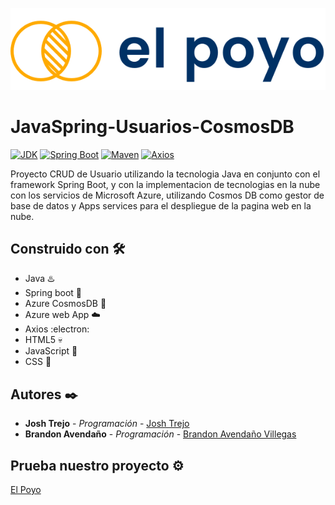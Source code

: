 <p align="center">
  <a href="https://elpoyocrudapp.azurewebsites.net"><img src="https://github.com/jorgejoshuatt/JavaSpring-Usuarios-CosmosDB/blob/main/usuarios/src/main/resources/static/img/poyo-logo.svg" alt="El poyo logo"></a>
</p>

# JavaSpring-Usuarios-CosmosDB 

<a href="https://www.oracle.com/technetwork/java/javase/downloads/index.html"><img alt="JDK" src="https://img.shields.io/badge/JDK-1.8.0_162-orange.svg"/></a>
<a href="https://docs.spring.io/spring-boot/docs/2.5.14/reference/html/"><img alt="Spring Boot" src="https://img.shields.io/badge/Spring Boot-2.5.2.RELEASE-brightgreen.svg"/></a>
<a href="https://maven.apache.org/ref/4.0.0-alpha-4/"><img alt="Maven" src="https://img.shields.io/badge/Maven-4.0.0-red.svg"/></a>
<a href="https://axios-http.com/docs/intro"><img alt="Axios" src="https://img.shields.io/badge/Axios-1.0-blueviolet.svg"/></a>



Proyecto CRUD de Usuario utilizando la tecnologia Java en conjunto con el framework Spring Boot, y con la implementacion de tecnologias en la nube con los servicios de Microsoft Azure, utilizando Cosmos DB como gestor de base de datos y Apps services para el despliegue de la pagina web en la nube.

## Construido con 🛠️

* Java :hotsprings:	
* Spring boot :leaves:	
* Azure CosmosDB :floppy_disk:
* Azure web App :cloud:	
* Axios :electron:	
* HTML5 :skull:
* JavaScript :brain:	
* CSS :cowboy_hat_face:	

## Autores ✒️

* **Josh Trejo** - *Programación* - [Josh Trejo](https://github.com/jorgejoshuatt)
* **Brandon Avendaño** - *Programación* - [Brandon Avendaño Villegas](https://github.com/LanIkari)

## Prueba nuestro proyecto ⚙️
[El Poyo](https://elpoyocrudapp.azurewebsites.net/index)
